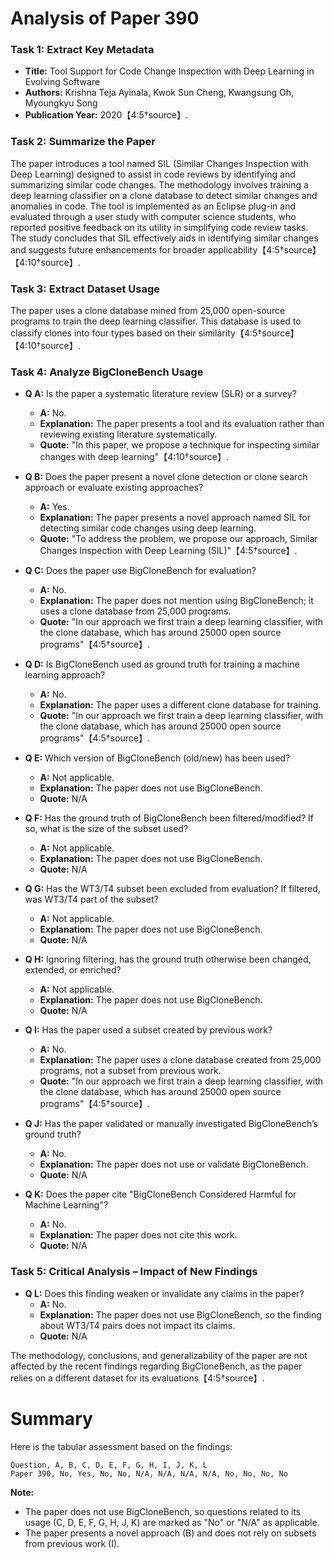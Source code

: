 # Analysis of Paper 390

### Task 1: Extract Key Metadata

- **Title:** Tool Support for Code Change Inspection with Deep Learning in Evolving Software
- **Authors:** Krishna Teja Ayinala, Kwok Sun Cheng, Kwangsung Oh, Myoungkyu Song
- **Publication Year:** 2020【4:5†source】.

### Task 2: Summarize the Paper

The paper introduces a tool named SIL (Similar Changes Inspection with Deep Learning) designed to assist in code reviews by identifying and summarizing similar code changes. The methodology involves training a deep learning classifier on a clone database to detect similar changes and anomalies in code. The tool is implemented as an Eclipse plug-in and evaluated through a user study with computer science students, who reported positive feedback on its utility in simplifying code review tasks. The study concludes that SIL effectively aids in identifying similar changes and suggests future enhancements for broader applicability【4:5†source】【4:10†source】.

### Task 3: Extract Dataset Usage

The paper uses a clone database mined from 25,000 open-source programs to train the deep learning classifier. This database is used to classify clones into four types based on their similarity【4:5†source】【4:10†source】.

### Task 4: Analyze BigCloneBench Usage

- **Q A:** Is the paper a systematic literature review (SLR) or a survey?
  - **A:** No.
  - **Explanation:** The paper presents a tool and its evaluation rather than reviewing existing literature systematically.
  - **Quote:** "In this paper, we propose a technique for inspecting similar changes with deep learning"【4:10†source】.

- **Q B:** Does the paper present a novel clone detection or clone search approach or evaluate existing approaches?
  - **A:** Yes.
  - **Explanation:** The paper presents a novel approach named SIL for detecting similar code changes using deep learning.
  - **Quote:** "To address the problem, we propose our approach, Similar Changes Inspection with Deep Learning (SIL)"【4:5†source】.

- **Q C:** Does the paper use BigCloneBench for evaluation?
  - **A:** No.
  - **Explanation:** The paper does not mention using BigCloneBench; it uses a clone database from 25,000 programs.
  - **Quote:** "In our approach we first train a deep learning classifier, with the clone database, which has around 25000 open source programs"【4:5†source】.

- **Q D:** Is BigCloneBench used as ground truth for training a machine learning approach?
  - **A:** No.
  - **Explanation:** The paper uses a different clone database for training.
  - **Quote:** "In our approach we first train a deep learning classifier, with the clone database, which has around 25000 open source programs"【4:5†source】.

- **Q E:** Which version of BigCloneBench (old/new) has been used?
  - **A:** Not applicable.
  - **Explanation:** The paper does not use BigCloneBench.
  - **Quote:** N/A

- **Q F:** Has the ground truth of BigCloneBench been filtered/modified? If so, what is the size of the subset used?
  - **A:** Not applicable.
  - **Explanation:** The paper does not use BigCloneBench.
  - **Quote:** N/A

- **Q G:** Has the WT3/T4 subset been excluded from evaluation? If filtered, was WT3/T4 part of the subset?
  - **A:** Not applicable.
  - **Explanation:** The paper does not use BigCloneBench.
  - **Quote:** N/A

- **Q H:** Ignoring filtering, has the ground truth otherwise been changed, extended, or enriched?
  - **A:** Not applicable.
  - **Explanation:** The paper does not use BigCloneBench.
  - **Quote:** N/A

- **Q I:** Has the paper used a subset created by previous work?
  - **A:** No.
  - **Explanation:** The paper uses a clone database created from 25,000 programs, not a subset from previous work.
  - **Quote:** "In our approach we first train a deep learning classifier, with the clone database, which has around 25000 open source programs"【4:5†source】.

- **Q J:** Has the paper validated or manually investigated BigCloneBench’s ground truth?
  - **A:** No.
  - **Explanation:** The paper does not use or validate BigCloneBench.
  - **Quote:** N/A

- **Q K:** Does the paper cite "BigCloneBench Considered Harmful for Machine Learning"?
  - **A:** No.
  - **Explanation:** The paper does not cite this work.
  - **Quote:** N/A

### Task 5: Critical Analysis – Impact of New Findings

- **Q L:** Does this finding weaken or invalidate any claims in the paper?
  - **A:** No.
  - **Explanation:** The paper does not use BigCloneBench, so the finding about WT3/T4 pairs does not impact its claims.
  - **Quote:** N/A

The methodology, conclusions, and generalizability of the paper are not affected by the recent findings regarding BigCloneBench, as the paper relies on a different dataset for its evaluations【4:5†source】.

# Summary

Here is the tabular assessment based on the findings:

```
Question, A, B, C, D, E, F, G, H, I, J, K, L
Paper 390, No, Yes, No, No, N/A, N/A, N/A, N/A, No, No, No, No
```

**Note:**  
- The paper does not use BigCloneBench, so questions related to its usage (C, D, E, F, G, H, J, K) are marked as "No" or "N/A" as applicable.
- The paper presents a novel approach (B) and does not rely on subsets from previous work (I).
